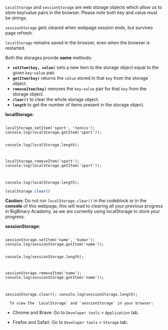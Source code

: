 `LocalStorage` and `sessionStorage` are web storage objects which allow us
to store key/value pairs in the browser. Please note both key and value must be strings.

`sessionStorage` gets cleared when webpage session ends, but survives page refresh.

`localStorage` remains saved in the browser, even when the browser is restarted.

Both the storages provide **same** methods:

- **`setItem(key, value)`** sets a new item to the storage object equal to the given `key`-`value` pair.
- **`getItem(key)`** returns the `value` stored in that `key` from the storage object.
- **`removeItem(key)`** removes the `key`-`value` pair for that `key` from the storage object. ‌‌
- **`clear()`** to clear the whole storage object.
- **`length`** to get the number of items present in the storage object.


**localStorage:**

<codeblock language="javascript" type="lesson">
<code>
localStorage.setItem('sport', 'tennis');
console.log(localStorage.getItem('sport'));

console.log(localStorage.length);

localStorage.removeItem('sport');
console.log(localStorage.getItem('sport'));

console.log(localStorage.length);
</code>
</codeblock>

```js
localStorage.clear()
```

**Caution:** Do not run `localStorage.clear()` in the codeblock
or in the **console** of this webpage, this will lead
to clearing all your previous progress in BigBinary Academy,
as we are currently using localStorage to store your progress.


**sessionStorage:**

<codeblock language="javascript" type="lesson">
<code>
sessionStorage.setItem('name', 'kumar');
console.log(sessionStorage.getItem('name'));

console.log(sessionStorage.length);

sessionStorage.removeItem('name');
console.log(sessionStorage.getItem('name'));

sessionStorage.clear();
console.log(sessionStorage.length);
</code>
</codeblock>

      To view the `LocalStorage` and `sessionStorage` in your browser:

   - Chrome and Brave: Go to `Developer tools` > `Application` tab.

   - Firefox and Safari: Go to `Developer tools` > `Storage` tab.
